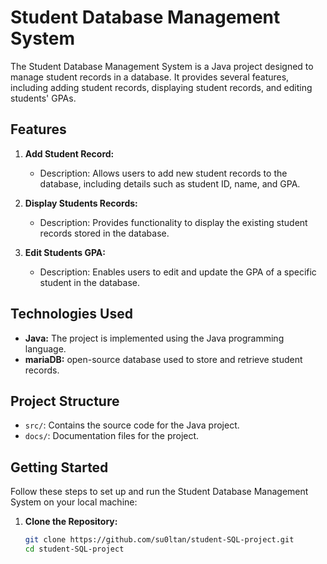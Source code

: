 # Student Database Management System

The Student Database Management System is a Java project designed to manage student records in a database. It provides several features, including adding student records, displaying student records, and editing students' GPAs.

## Features

1. **Add Student Record:**
   - Description: Allows users to add new student records to the database, including details such as student ID, name, and GPA.

2. **Display Students Records:**
   - Description: Provides functionality to display the existing student records stored in the database.

3. **Edit Students GPA:**
   - Description: Enables users to edit and update the GPA of a specific student in the database.

## Technologies Used

- **Java:** The project is implemented using the Java programming language.
- **mariaDB:** open-source database used to store and retrieve student records.

## Project Structure

- `src/`: Contains the source code for the Java project.
- `docs/`: Documentation files for the project.

## Getting Started

Follow these steps to set up and run the Student Database Management System on your local machine:

1. **Clone the Repository:**
   ```bash
   git clone https://github.com/su0ltan/student-SQL-project.git
   cd student-SQL-project
